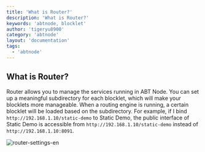 ```yaml
---
title: 'What is Router?'
description: 'What is Router?'
keywords: 'abtnode, blocklet'
author: 'tigeryu8900'
category: 'abtnode'
layout: 'documentation'
tags:
  - 'abtnode'
---
```


## What is Router?

Router allows you to manage the services running in ABT Node. You can set up a meaningful subdirectory for each
blocklet, which will make your blocklets more manageable. When a routing engine is running, a certain blocklet will be
loaded based on the subdirectory. For example, if I bind `http://192.168.1.10/static-demo` to Static Demo, the public
interface of Static Demo is accessible from `http://192.168.1.10/static-demo` instead of `http://192.168.1.10:8091`.

![router-settings-en](./images/router-settings-en.png)

